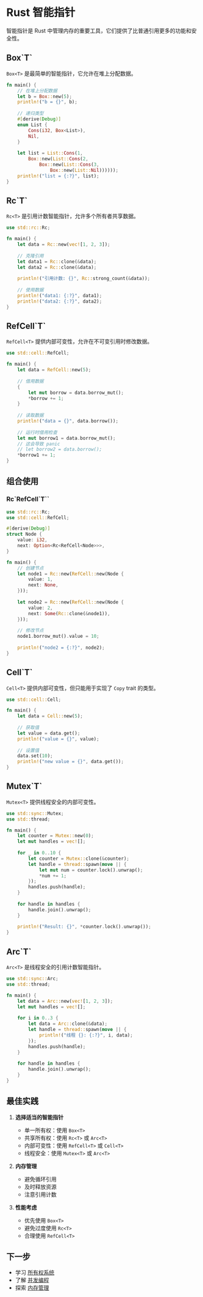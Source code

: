 # Rust 智能指针

智能指针是 Rust 中管理内存的重要工具，它们提供了比普通引用更多的功能和安全性。

## Box\`T\`

`Box<T>` 是最简单的智能指针，它允许在堆上分配数据。

```rust
fn main() {
    // 在堆上分配数据
    let b = Box::new(5);
    println!("b = {}", b);
    
    // 递归类型
    #[derive(Debug)]
    enum List {
        Cons(i32, Box<List>),
        Nil,
    }
    
    let list = List::Cons(1,
        Box::new(List::Cons(2,
            Box::new(List::Cons(3,
                Box::new(List::Nil))))));
    println!("list = {:?}", list);
}
```

## Rc\`T\`

`Rc<T>` 是引用计数智能指针，允许多个所有者共享数据。

```rust
use std::rc::Rc;

fn main() {
    let data = Rc::new(vec![1, 2, 3]);
    
    // 克隆引用
    let data1 = Rc::clone(&data);
    let data2 = Rc::clone(&data);
    
    println!("引用计数: {}", Rc::strong_count(&data));
    
    // 使用数据
    println!("data1: {:?}", data1);
    println!("data2: {:?}", data2);
}
```

## RefCell\`T\`

`RefCell<T>` 提供内部可变性，允许在不可变引用时修改数据。

```rust
use std::cell::RefCell;

fn main() {
    let data = RefCell::new(5);
    
    // 借用数据
    {
        let mut borrow = data.borrow_mut();
        *borrow += 1;
    }
    
    // 读取数据
    println!("data = {}", data.borrow());
    
    // 运行时借用检查
    let mut borrow1 = data.borrow_mut();
    // 这会导致 panic
    // let borrow2 = data.borrow();
    *borrow1 += 1;
}
```

## 组合使用

### Rc\`RefCell\`T\`\`

```rust
use std::rc::Rc;
use std::cell::RefCell;

#[derive(Debug)]
struct Node {
    value: i32,
    next: Option<Rc<RefCell<Node>>>,
}

fn main() {
    // 创建节点
    let node1 = Rc::new(RefCell::new(Node {
        value: 1,
        next: None,
    }));
    
    let node2 = Rc::new(RefCell::new(Node {
        value: 2,
        next: Some(Rc::clone(&node1)),
    }));
    
    // 修改节点
    node1.borrow_mut().value = 10;
    
    println!("node2 = {:?}", node2);
}
```

## Cell\`T\`

`Cell<T>` 提供内部可变性，但只能用于实现了 `Copy` trait 的类型。

```rust
use std::cell::Cell;

fn main() {
    let data = Cell::new(5);
    
    // 获取值
    let value = data.get();
    println!("value = {}", value);
    
    // 设置值
    data.set(10);
    println!("new value = {}", data.get());
}
```

## Mutex\`T\`

`Mutex<T>` 提供线程安全的内部可变性。

```rust
use std::sync::Mutex;
use std::thread;

fn main() {
    let counter = Mutex::new(0);
    let mut handles = vec![];
    
    for _ in 0..10 {
        let counter = Mutex::clone(&counter);
        let handle = thread::spawn(move || {
            let mut num = counter.lock().unwrap();
            *num += 1;
        });
        handles.push(handle);
    }
    
    for handle in handles {
        handle.join().unwrap();
    }
    
    println!("Result: {}", *counter.lock().unwrap());
}
```

## Arc\`T\`

`Arc<T>` 是线程安全的引用计数智能指针。

```rust
use std::sync::Arc;
use std::thread;

fn main() {
    let data = Arc::new(vec![1, 2, 3]);
    let mut handles = vec![];
    
    for i in 0..3 {
        let data = Arc::clone(&data);
        let handle = thread::spawn(move || {
            println!("线程 {}: {:?}", i, data);
        });
        handles.push(handle);
    }
    
    for handle in handles {
        handle.join().unwrap();
    }
}
```

## 最佳实践

1. **选择适当的智能指针**
   - 单一所有权：使用 `Box<T>`
   - 共享所有权：使用 `Rc<T>` 或 `Arc<T>`
   - 内部可变性：使用 `RefCell<T>` 或 `Cell<T>`
   - 线程安全：使用 `Mutex<T>` 或 `Arc<T>`

2. **内存管理**
   - 避免循环引用
   - 及时释放资源
   - 注意引用计数

3. **性能考虑**
   - 优先使用 `Box<T>`
   - 避免过度使用 `Rc<T>`
   - 合理使用 `RefCell<T>`

## 下一步

- 学习 [所有权系统](/rust/ownership)
- 了解 [并发编程](/rust/concurrency)
- 探索 [内存管理](/rust/memory) 